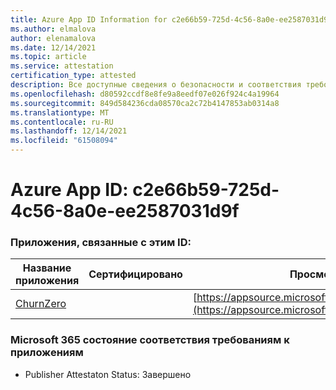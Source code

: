```yaml
---
title: Azure App ID Information for c2e66b59-725d-4c56-8a0e-ee2587031d9f
ms.author: elmalova
author: elenamalova
ms.date: 12/14/2021
ms.topic: article
ms.service: attestation
certification_type: attested
description: Все доступные сведения о безопасности и соответствия требованиям для c2e66b59-725d-4c56-8a0e-ee2587031d9f.
ms.openlocfilehash: d80592ccdf8e8fe9a8eedf07e026f924c4a19964
ms.sourcegitcommit: 849d584236cda08570ca2c72b4147853ab0314a8
ms.translationtype: MT
ms.contentlocale: ru-RU
ms.lasthandoff: 12/14/2021
ms.locfileid: "61508094"
---
```

# <a name="azure-app-id-c2e66b59-725d-4c56-8a0e-ee2587031d9f"></a>Azure App ID: c2e66b59-725d-4c56-8a0e-ee2587031d9f


### <a name="apps-associated-with-this-id"></a>Приложения, связанные с этим ID:
| **Название приложения** | **Сертифицировано** | **Просмотр в AppSource** |
|--------------|---------------|-----------------------|
| [ChurnZero](https://docs.microsoft.com/microsoft-365-app-certification/forward/WA200002581) |  | [https://appsource.microsoft.com/product/office/WA200002581](https://appsource.microsoft.com/product/office/WA200002581) |

### <a name="microsoft-365-app-compliance-status"></a>Microsoft 365 состояние соответствия требованиям к приложениям
- Publisher Attestaton Status: Завершено
